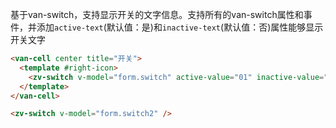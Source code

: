 基于van-switch，支持显示开关的文字信息。支持所有的van-switch属性和事件，并添加`active-text`(默认值：是)和`inactive-text`(默认值：否)属性能够显示开关文字

```html
<van-cell center title="开关">
  <template #right-icon>
    <zv-switch v-model="form.switch" active-value="01" inactive-value="02" size="24" active-text="开" inactive-text="关" />
  </template>
</van-cell>

<zv-switch v-model="form.switch2" />
```